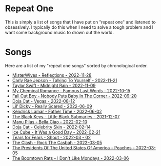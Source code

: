 # Repeat One
This is simply a list of songs that I have put on "repeat one" and listened to obsessively. I typically do this when I need to solve a tough problem and I want some background music to drown out the world.

# Songs
Here are a list of my "repeat one songs" sorted by chronological order.

* [MisterWives - Reflections - 2022-11-28](https://open.spotify.com/track/2PtBhfoPZ6VYtXkrE5FrCH?si=2c71afd8a4fe4480)
* [Carly Rae Jepson - Talking To Yourself - 2022-11-21](https://open.spotify.com/track/7I7Dk8FOkZqhqZp9N2RKiP?si=f9df7c55e3024261)
* [Taylor Swift - Midnight Rain - 2022-11-09](https://open.spotify.com/track/4D7BCuvgdJlYvlX5WlN54t?si=e70714abbff24c3c)
* [My Chemical Romance - Famous Last Words - 2022-10-15](https://open.spotify.com/track/2d6m2F4I7wCuAKtSsdhh83?si=0431b64291e644cf)
* [Fall Out Boy - Nobody Puts Baby In The Corner - 2022-09-20](https://open.spotify.com/track/0duHXG9iQP2NZsJACpbFZv?si=be86bfbc01f1483f)
* [Doja Cat - Vegas - 2022-08-12](https://open.spotify.com/track/0hquQWY3xvYqN4qtiquniF?si=d25942c9e63b4103)
* [Lil' Dicky - Really Scared - 2022-06-09](https://www.youtube.com/watch?v=_fVPtBy2ssM)
* [Kendrick Lamar - Father Time - 2022-06-02](https://open.spotify.com/track/28qA8y1sz0FTuSapsCxNOG?si=340b65e0b28f4156)
* [The Black Keys - Little Black Submaries - 2021-12-07](https://open.spotify.com/track/1PXsUXSM3LF2XNSkmIldPb?si=a950e7169c49480e)
* [Manu Pilas - Bella Ciao - 2022-02-10](https://open.spotify.com/track/3BsUcp4CFmJh39OKP4qbLx?si=6458c7500e3d4ac4)
* [Doja Cat - Celebrity Skin - 2022-02-14](https://open.spotify.com/track/66bLKGXOk3kPWWHP7Tbrki?si=b531d1413e514cd4)
* [Ice Cube - It Was a Good Day - 2022-02-21](https://open.spotify.com/track/2qOm7ukLyHUXWyR4ZWLwxA?si=c3ab548764fd4af6)
* [Tears for Fears - Shout - 2022-03 - 02](https://open.spotify.com/track/1oeUieVK2eXZBRUwsYjXe1?si=e9dbfd464e6c400f)
* [The Clash - Rock The Casbah - 2022-03-05](https://open.spotify.com/track/56KqaFSGTb7ifpt16t5Y1N?si=8c54f4a86b7543a5)
* [The Presidents Of The United States Of America - Peaches - 2022-03-05](https://open.spotify.com/track/3VEFybccRTeWSZRkJxDuNR?si=6aac0a093021437b)
* [The Boomtown Rats - I Don't Like Mondays - 2022-03-06](https://open.spotify.com/track/7JFoeg0arawADjGcz9gBnq?si=524e7ab32e634fe5)
